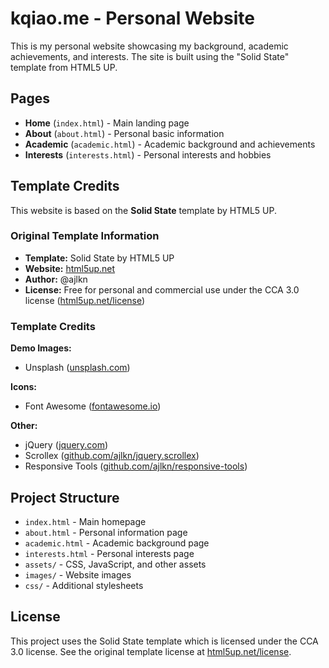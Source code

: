 # kqiao.me - Personal Website

This is my personal website showcasing my background, academic achievements, and interests. The site is built using the "Solid State" template from HTML5 UP.

## Pages

- **Home** (`index.html`) - Main landing page
- **About** (`about.html`) - Personal basic information
- **Academic** (`academic.html`) - Academic background and achievements  
- **Interests** (`interests.html`) - Personal interests and hobbies

## Template Credits

This website is based on the **Solid State** template by HTML5 UP.

### Original Template Information
- **Template:** Solid State by HTML5 UP
- **Website:** [html5up.net](http://html5up.net)
- **Author:** @ajlkn
- **License:** Free for personal and commercial use under the CCA 3.0 license ([html5up.net/license](http://html5up.net/license))

### Template Credits

**Demo Images:**
- Unsplash ([unsplash.com](https://unsplash.com))

**Icons:**
- Font Awesome ([fontawesome.io](https://fontawesome.io))

**Other:**
- jQuery ([jquery.com](https://jquery.com))
- Scrollex ([github.com/ajlkn/jquery.scrollex](https://github.com/ajlkn/jquery.scrollex))
- Responsive Tools ([github.com/ajlkn/responsive-tools](https://github.com/ajlkn/responsive-tools))

## Project Structure

- `index.html` - Main homepage
- `about.html` - Personal information page
- `academic.html` - Academic background page
- `interests.html` - Personal interests page
- `assets/` - CSS, JavaScript, and other assets
- `images/` - Website images
- `css/` - Additional stylesheets

## License

This project uses the Solid State template which is licensed under the CCA 3.0 license. See the original template license at [html5up.net/license](http://html5up.net/license).
